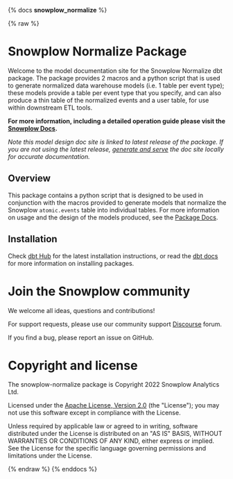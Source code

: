 {% docs __snowplow_normalize__ %}

{% raw %}

# Snowplow Normalize Package

Welcome to the model documentation site for the Snowplow Normalize dbt package. The package provides 2 macros and a python script that is used to generate normalized data warehouse models (i.e. 1 table per event type); these models provide a table per event type that you specify, and can also produce a thin table of the normalized events and a user table, for use within downstream ETL tools. 

**For more information, including a detailed operation guide please visit the [Snowplow Docs](https://docs.snowplow.io/docs/modeling-your-data/modeling-your-data-with-dbt/).**

*Note this model design doc site is linked to latest release of the package. If you are not using the latest release, [generate and serve](https://docs.getdbt.com/reference/commands/cmd-docs#dbt-docs-serve) the doc site locally for accurate documentation.*

## Overview

This package contains a python script that is designed to be used in conjunction with the macros provided to generate models that normalize the Snowplow `atomic.events` table into individual tables. For more information on usage and the design of the models produced, see the [Package Docs](https://docs.snowplow.io/docs/modeling-your-data/modeling-your-data-with-dbt/dbt-normalize-model).

## Installation

Check [dbt Hub](https://hub.getdbt.com/snowplow/snowplow_normalize/latest/) for the latest installation instructions, or read the [dbt docs][dbt-package-docs] for more information on installing packages.

# Join the Snowplow community

We welcome all ideas, questions and contributions!

For support requests, please use our community support [Discourse][discourse] forum.

If you find a bug, please report an issue on GitHub.

# Copyright and license

The snowplow-normalize package is Copyright 2022 Snowplow Analytics Ltd.

Licensed under the [Apache License, Version 2.0][license] (the "License");
you may not use this software except in compliance with the License.

Unless required by applicable law or agreed to in writing, software
distributed under the License is distributed on an "AS IS" BASIS,
WITHOUT WARRANTIES OR CONDITIONS OF ANY KIND, either express or implied.
See the License for the specific language governing permissions and
limitations under the License.

[license]: http://www.apache.org/licenses/LICENSE-2.0
[dbt-package-docs]: https://docs.getdbt.com/docs/building-a-dbt-project/package-management
[discourse]: http://discourse.snowplow.io/


{% endraw %}
{% enddocs %}
